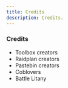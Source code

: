 ```yaml
---
title: Credits
description: Credits.
---
```

### Credits ###

- Toolbox creators
- Raidplan creators
- Pastebin creators
- Coblovers
- Battle Litany